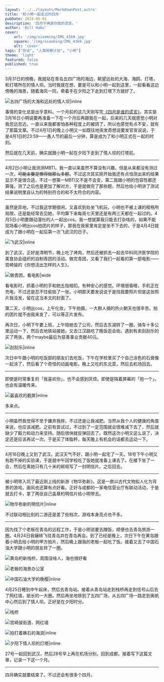 ```yaml
---
layout: '../../layouts/MarkdownPost.astro'
title: '和小明一起走过的四月'
pubDate: 2024-05-01
description: '四月不再是你我的谎言。'
author: 'Bill Haku'
cover:
    url: '/img/xiaoming/IMG_4169.jpg'
    square: '/img/xiaoming/IMG_4169.jpg'
    alt: 'cover'
tags: ["杂谈", "人类观察计划", "小明"]
theme: 'light'
featured: false
published: true
---
```


3月31日的傍晚，我就站在青岛五四广场的海边，眺望远处的大海、海鸥、灯塔，和灯塔所在的情人坝。当时我就在想，要是可以和小明一起到这里，一起看看这边傍晚的海景，随着海风一同，牵着手在夕阳之下走到灯塔下方就好了。

![五四广场的大海和远处的情人坝|inline](https://blog.hakubill.tech/img/xiaoming/IMG_4040.jpg)

事情的变化总是出乎意料。一个月前的这几天刚写完[《四月是谁的谎言》](/posts/april)，其实是3月16日小明说要再准备一下在一个月后再跟我在一起，后来的几天就感觉小明对我忽远忽近。一直以来我都害怕各种程度上的被鸽了，所以也感觉有点不安，就有了那篇文章。不过4月1日的晚上小明又一如既往地突发奇想说要发官宣说说，于是4月1日的23:59——愚人节的最后一分钟，算是成为了和小明正式在一起的时刻。

然后就在几天前，确实就跟小明一起在夕阳下走到了情人坝的灯塔前。

---

4月2日小明让我测测MBTI。我一直以来虽然不算没有兴趣，但是从来都没有测过一次，~~可能主要是懒得做那么多题~~。不过这次其实刚开始我还有点怕测出来的结果显示不是很合适，不过一想第一MBTI又不是不会变，第二我跟小明的包容性都还算强，测了之后也是更加了解对方，于是就做完了那些题，然后也给小明讲了测试结果说明里自认为的特别符合的和不太符合的内容。

---

虽然是异地，不过我这学期很闲，又喜欢到处坐飞机玩，小明也不被上课的桎梏所局限，还是能经常去见她，平均算下来每周七天里还是有两三天都在一起过的。4月5日小明要跟动漫社的人一起出cos。我一想就算我只能去打杂啥的，如果不能现场看小明出cos拍团片的样子，那我在我家里肯定是坐不下去的，于是4月4日就成为了跟小明在一起后第一次飞武汉的日子。

![飞武汉|inline](https://blog.hakubill.tech/img/xiaoming/IMG_4157.jpg)

到了武汉，正好是清明节，晚上吃了烤肉，然后还被抓去一起去华科同济医学院的美食协会组织的自制青团的活动。做完青团，又看了我们一起看的第一部电影——宫崎骏的《你想活出怎样的人生》。

![做青团，看电影|wide](https://blog.hakubill.tech/img/xiaoming/IMG_4164.jpg)

看电影时，抓着小明的手和她五指相扣。有种安心的感觉。环境很昏暗，手机正在充电，不过还是忍不住偷拍了一张。小明那天要发说说于是找我要照片但是这张照片我没发，留在这当本文的封面了。

第二天，小明出cos，上午化妆，下午拍摄，一大群人搞的热火朝天也很辛苦。拍的团片就不由我来发了，可以等正片发布。

再次日，小明下午要上班，上午陪她去了公司，然后去东湖转了一圈，骑车十多公里运动一下，然后去地铁站接她，又去江汉路吃了晚饭逛会街。遇到有卖刮刮乐的买了两张，两个maybe最后为慈善事业贡献40元。

![刮刮乐|inline](https://blog.hakubill.tech/img/xiaoming/IMG_4216.jpg)

次日中午跟小明的吃饭部的朋友们去吃饭，下午在学校里买了个自己涂色的石膏像一起涂了，然后看了个奇怪的动画电影。晚上又吃的东北菜，然后去机场回去。

---

即使是时常重复的「我喜欢你」，也不会感到厌烦。即使是隔着屏幕的「抱一个」，也会有温暖传来。

![最喜欢的截屏|inline](https://blog.hakubill.tech/img/xiaoming/IMG_4272.jpg)

多来点。

---

小明虽然我觉得不至于嫌弃我胖，不过还是让我减肥。当然从我个人的健康的角度来说，也应该减肥。之前有尝试过，不过到了一定范围就会很难减下去了，然后就缺少了毅力和动力来坚持。随后很快就反弹回去了。既然这次小明又这么说了，决定还是应该再试一次。于是买了体脂秤，每天晚上有机会的话都去运动一下。

---

4月16日晚上又到了武汉。武汉天气不好，跟小明一起宅了一天。18号下午小明又有跑不掉的实验课，于是就中午回学校吃了饭她就准备上课去了。在楼下坐了一会，然后在离她只有几十米的邮局写了一封明信片。之后回去。

---

被小明带入坑了最近刚上线的新游《物华弥新》。这是一款以古代文物拟人化为背景的游戏，画风也还算有点好看。正好与成都的一家电信营业厅有联动活动，于是就去打卡，拿了两张自己盖章的明信片给小明带去。

![物华弥新的明信片|inline](https://blog.hakubill.tech/img/xiaoming/IMG_4273.jpg)

不过联动相比别的二游还是差了些档次，游戏本身亮点也不多。

---

因为找了个老板在青岛的远程工作，于是小明说要去蹭饭，顺便也去青岛旅游一圈。4月24日我辗转飞往青岛并在青岛再会。到了已经是晚上，次日下午在黄岛跟着小明去给小明的甲方拍片，然后晚上跟我的老板一起吃了饭。接着又去了中国石油大学跟小明的朋友转了一圈。

![黄岛的新栈桥，周围没啥人，海也很好看](https://blog.hakubill.tech/img/xiaoming/IMG_4861.jpg)

![老板的海景办公室](https://blog.hakubill.tech/img/xiaoming/IMG_4873.jpg)

![中国石油大学的晚樱|inline](https://blog.hakubill.tech/img/xiaoming/IMG_4878.jpg)

4月25日睡到中午起床，然后去青岛站。接着从青岛站走到栈桥再走到信号山后去了网红墙，挺长的一大圈。然后再坐地铁到了五四广场，从五四广场一路走到奥帆中心然后到了情人坝。正好是在夕阳时分。

![栈桥](https://blog.hakubill.tech/img/xiaoming/_DSC3221.jpg)

![宫崎骏街道、网红墙](https://blog.hakubill.tech/img/xiaoming/_DSC3265.jpg)

![拍打着礁石的海浪|inline](https://blog.hakubill.tech/img/xiaoming/_DSC3277.jpg)

![夕阳下情人坝的灯塔|inline](https://blog.hakubill.tech/img/xiaoming/_DSC3291.jpg)

27号一起回到武汉，然后28号早上再在机场分别，回到成都。接着写下这篇文章，记录一下这一个月。

---

四月确实就要结束了。不过还会有很多个四月。
